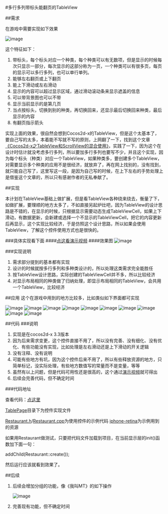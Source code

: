 #多行多列带标头能翻页的TableView

##需求

在游戏中需要实现如下效果

![image](README/a.png)

这个特征如下：

1. 带标头，每个标头对应一个种类，每个种类可以有无数项，但是显示的时候每次只显示一部分，每次显示的这部分称为一页，一个种类可以有很多页，每页的显示可以多行多列，也可以单行单列。
2. 能够左右翻页或上下翻页
3. 能上下滑动或左右滑动
4. 显示的内容可以超过显示区域，通过滑动滚动条来显示遮盖的信息
5. 可以带背景图也可以不带
6. 显示当前显示的是第几页
7. 当点按标头，切换到别的种类，再切换回来，还显示最后切换回来种类，最后显示的内容
8. 有翻页指示箭头

实现上面的效果，很自然会想到Cocos2d-x的TableView，但是这个太基本了，要自己写的太多，本着能不写就不写的原则，上网翻了一下，找到这个文章[《Cocos2d-x之TableView和ScrollView的混合使用》](http://cn.cocos2d-x.org/tutorial/show?id=2252)，实践了一下，因为这个在设计时估计就没考虑多行多列，所以要加多行多列也要写不少，并且这个实现，因为每个标头（种类）对应一个TableView，如果种类多，要创建多个TableView，对需要显示多个种类的应用不是很经济，就放弃了，再在网上找别的，没有找到，就只能自己写了，这里写这一段，是因为自己写的时候，在上下左右的手势处理上是借鉴这个文章的，所以只有感谢作者的无私奉献了。

##实现

本计划在TableView基础上做扩展，但是看TableView各种绕来绕去，衡量了下，如做扩展，要理顺的地方太多了，不如直接另起炉灶吧，因为TableView的设计思路是不错的，在显示的时候，只根据显示需要动态生成TableViewCell，如果上下滑动，有数据更新，会新建或选择一个不显示的TableViewCell，把它的内容更新后再显示，这个实现比较经济，于是仿照这个设计思路，所以如果会使用TableView，了解这个控件使用方式也是很快的。

###具体实现看下面
####[点这看演示视频](http://v.qq.com/page/s/m/f/s0158tm8cmf.html)
####效果图
![image](README/111.png)

###实现说明
1. 需求部分提到的基本都有实现
2. 设计的时候就按多行多列和多种类设计的，所以处理这类需求完全能胜任
2. 按TableView设计思路，实际创建的TableViewCell并不多，所以比较经济
3. 对显示布局相同的种类做了归纳处理，即显示布局相同的TableView，会共用一个TableView，比较经济

##应用
这个在游戏中用到的地方比较多，比如类似如下界面都可实现

![image](README/b.jpeg)
![image](README/c.png)
![image](README/d.png)
![image](README/e.png)
![image](README/f.png)
![image](README/g.png)
![image](README/h.png)
![image](README/i.png)
![image](README/j.png)
![image](README/k.png)

##代码
###说明
1. 实现是在cocos2d-x 3.3版本
2. 因为后来需求变更，这个控件直接不用了，所以没有完善、没有细化、没有优化、有些功能没有实现，比如处理是左右滑动还是上下滑动的开关逻辑
3. 没有注释、没有说明
4. 可能有些地方有坑，因为这个控件后来不用了，所以有些释放资源的地方，只简单标记，没实际处理，有些地方数值写的常量而不是变量，等等
5. 虽然有以上问题，但是代码可用性还是很高的，这个通过[演示视频](http://v.qq.com/page/s/m/f/s0158tm8cmf.html)就可得出
6. 后续会完善代码，但不确定时间

###代码地址

查看代码：[点这里](https://github.com/sunjianhua/TablePageView) 

[TablePage](https://github.com/sunjianhua/TablePageView/tree/master/TablePage)目录下为控件实现文件

[Restaurant.h](https://github.com/sunjianhua/TablePageView/blob/master/Restaurant.h)/[Restaurant.cpp](https://github.com/sunjianhua/TablePageView/blob/master/Restaurant.cpp)为使用控件的示例代码
[iphone-retina](https://github.com/sunjianhua/TablePageView/tree/master/iphone-retina)为示例用到的资源

如果用Restaurant做测试，只要把代码文件加载到项目，在当前显示层的init()函数加下面一句：

addChild(Restaurant::create());

然后运行应该就看到效果了。

##后续
1. 后续会增加分组的功能，像《我叫MT》的如下操作

	![image](README/j.jpg)

2. 完善现有功能，但不确定时间
